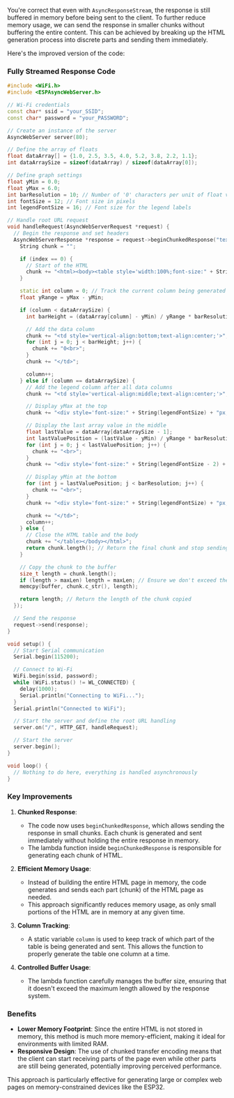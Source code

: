 You're correct that even with `AsyncResponseStream`, the response is still buffered in memory before being sent to the client. To further reduce memory usage, we can send the response in smaller chunks without buffering the entire content. This can be achieved by breaking up the HTML generation process into discrete parts and sending them immediately.

Here's the improved version of the code:

### Fully Streamed Response Code

```cpp
#include <WiFi.h>
#include <ESPAsyncWebServer.h>

// Wi-Fi credentials
const char* ssid = "your_SSID";
const char* password = "your_PASSWORD";

// Create an instance of the server
AsyncWebServer server(80);

// Define the array of floats
float dataArray[] = {1.0, 2.5, 3.5, 4.0, 5.2, 3.8, 2.2, 1.1};
int dataArraySize = sizeof(dataArray) / sizeof(dataArray[0]);

// Define graph settings
float yMin = 0.0;
float yMax = 6.0;
int barResolution = 10; // Number of '0' characters per unit of float value
int fontSize = 12; // Font size in pixels
int legendFontSize = 16; // Font size for the legend labels

// Handle root URL request
void handleRequest(AsyncWebServerRequest *request) {
  // Begin the response and set headers
  AsyncWebServerResponse *response = request->beginChunkedResponse("text/html", [](uint8_t *buffer, size_t maxLen, size_t index) -> size_t {
    String chunk = "";

    if (index == 0) {
      // Start of the HTML
      chunk += "<html><body><table style='width:100%;font-size:" + String(fontSize) + "px;'>";
    }

    static int column = 0; // Track the current column being generated
    float yRange = yMax - yMin;

    if (column < dataArraySize) {
      int barHeight = (dataArray[column] - yMin) / yRange * barResolution;

      // Add the data column
      chunk += "<td style='vertical-align:bottom;text-align:center;'>";
      for (int j = 0; j < barHeight; j++) {
        chunk += "0<br>";
      }
      chunk += "</td>";

      column++;
    } else if (column == dataArraySize) {
      // Add the legend column after all data columns
      chunk += "<td style='vertical-align:middle;text-align:center;'>";

      // Display yMax at the top
      chunk += "<div style='font-size:" + String(legendFontSize) + "px;'>" + String(yMax) + "</div>";

      // Display the last array value in the middle
      float lastValue = dataArray[dataArraySize - 1];
      int lastValuePosition = (lastValue - yMin) / yRange * barResolution;
      for (int j = 0; j < lastValuePosition; j++) {
        chunk += "<br>";
      }
      chunk += "<div style='font-size:" + String(legendFontSize - 2) + "px;'>" + String(lastValue) + "</div>";

      // Display yMin at the bottom
      for (int j = lastValuePosition; j < barResolution; j++) {
        chunk += "<br>";
      }
      chunk += "<div style='font-size:" + String(legendFontSize) + "px;'>" + String(yMin) + "</div>";

      chunk += "</td>";
      column++;
    } else {
      // Close the HTML table and the body
      chunk += "</table></body></html>";
      return chunk.length(); // Return the final chunk and stop sending
    }

    // Copy the chunk to the buffer
    size_t length = chunk.length();
    if (length > maxLen) length = maxLen; // Ensure we don't exceed the buffer size
    memcpy(buffer, chunk.c_str(), length);

    return length; // Return the length of the chunk copied
  });

  // Send the response
  request->send(response);
}

void setup() {
  // Start Serial communication
  Serial.begin(115200);

  // Connect to Wi-Fi
  WiFi.begin(ssid, password);
  while (WiFi.status() != WL_CONNECTED) {
    delay(1000);
    Serial.println("Connecting to WiFi...");
  }
  Serial.println("Connected to WiFi");

  // Start the server and define the root URL handling
  server.on("/", HTTP_GET, handleRequest);

  // Start the server
  server.begin();
}

void loop() {
  // Nothing to do here, everything is handled asynchronously
}
```

### Key Improvements

1. **Chunked Response**:
   - The code now uses `beginChunkedResponse`, which allows sending the response in small chunks. Each chunk is generated and sent immediately without holding the entire response in memory.
   - The lambda function inside `beginChunkedResponse` is responsible for generating each chunk of HTML.

2. **Efficient Memory Usage**:
   - Instead of building the entire HTML page in memory, the code generates and sends each part (chunk) of the HTML page as needed.
   - This approach significantly reduces memory usage, as only small portions of the HTML are in memory at any given time.

3. **Column Tracking**:
   - A static variable `column` is used to keep track of which part of the table is being generated and sent. This allows the function to properly generate the table one column at a time.

4. **Controlled Buffer Usage**:
   - The lambda function carefully manages the buffer size, ensuring that it doesn't exceed the maximum length allowed by the response system.

### Benefits

- **Lower Memory Footprint**: Since the entire HTML is not stored in memory, this method is much more memory-efficient, making it ideal for environments with limited RAM.
- **Responsive Design**: The use of chunked transfer encoding means that the client can start receiving parts of the page even while other parts are still being generated, potentially improving perceived performance.

This approach is particularly effective for generating large or complex web pages on memory-constrained devices like the ESP32.
